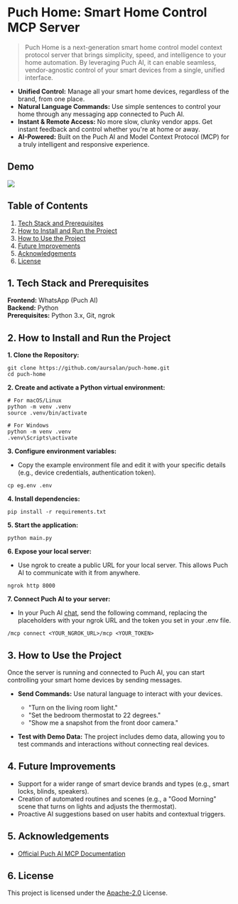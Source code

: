 
# Puch Home: Smart Home Control MCP Server

> Puch Home is a next-generation smart home control model context protocol server that brings simplicity, speed, and intelligence to your home automation. By leveraging Puch AI, it can enable seamless, vendor-agnostic control of your smart devices from a single, unified interface.

- **Unified Control:** Manage all your smart home devices, regardless of the brand, from one place.
- **Natural Language Commands:** Use simple sentences to control your home through any messaging app connected to Puch AI.
- **Instant & Remote Access:** No more slow, clunky vendor apps. Get instant feedback and control whether you're at home or away.
- **AI-Powered:** Built on the Puch AI and Model Context Protocol (MCP) for a truly intelligent and responsive experience.

## Demo

![](/assets/demo.gif)


## Table of Contents

1. [Tech Stack and Prerequisites](#1-tech-stack-and-prerequisites)
2. [How to Install and Run the Project](#2-how-to-install-and-run-the-project)
3. [How to Use the Project](#3-how-to-use-the-project)
4. [Future Improvements](#4-future-improvements)
5. [Acknowledgements](#5-acknowledgements)
6. [License](#6-license)

## 1. Tech Stack and Prerequisites

**Frontend:** WhatsApp (Puch AI)\
**Backend:** Python\
**Prerequisites:** Python 3.x, Git, ngrok


## 2. How to Install and Run the Project

**1. Clone the Repository:**
```
git clone https://github.com/aursalan/puch-home.git
cd puch-home
```

**2. Create and activate a Python virtual environment:**
```
# For macOS/Linux
python -m venv .venv
source .venv/bin/activate

# For Windows
python -m venv .venv
.venv\Scripts\activate
```

**3. Configure environment variables:**
- Copy the example environment file and edit it with your specific details (e.g., device credentials, authentication token).
```
cp eg.env .env
```

**4. Install dependencies:**
```
pip install -r requirements.txt
```

**5. Start the application:**
```
python main.py
```

**6. Expose your local server:**
- Use ngrok to create a public URL for your local server. This allows Puch AI to communicate with it from anywhere.
```
ngrok http 8000
```

**7. Connect Puch AI to your server:**
- In your Puch AI [chat](https://puch.ai/hi), send the following command, replacing the placeholders with your ngrok URL and the token you set in your .env file.
```
/mcp connect <YOUR_NGROK_URL>/mcp <YOUR_TOKEN>
```

## 3. How to Use the Project

Once the server is running and connected to Puch AI, you can start controlling your smart home devices by sending messages.

- **Send Commands:** Use natural language to interact with your devices.
    - "Turn on the living room light."
    - "Set the bedroom thermostat to 22 degrees."
    - "Show me a snapshot from the front door camera."

- **Test with Demo Data:** The project includes demo data, allowing you to test commands and interactions without connecting real devices.

##  4. Future Improvements

- Support for a wider range of smart device brands and types (e.g., smart locks, blinds, speakers).
- Creation of automated routines and scenes (e.g., a "Good Morning" scene that turns on lights and adjusts the thermostat).
- Proactive AI suggestions based on user habits and contextual triggers.

## 5. Acknowledgements

 - [Official Puch AI MCP Documentation](https://puch.ai/mcp)

## 6. License
This project is licensed under the [Apache-2.0](LICENSE) License.
